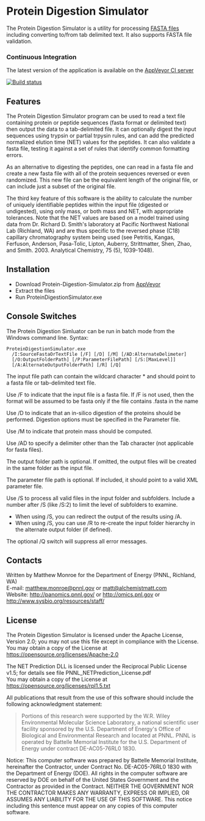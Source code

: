 
# Protein Digestion Simulator

The Protein Digestion Simulator is a utility for processing [FASTA files](https://en.wikipedia.org/wiki/FASTA_format)
including converting to/from tab delimited text.  It also supports FASTA file validation.

### Continuous Integration

The latest version of the application is available on the [AppVeyor CI server](https://ci.appveyor.com/project/PNNLCompMassSpec/protein-digestion-simulator/build/artifacts)

[![Build status](https://ci.appveyor.com/api/projects/status/j6kerul55ql8cd54?svg=true)](https://ci.appveyor.com/project/PNNLCompMassSpec/protein-digestion-simulator)

## Features

The Protein Digestion Simulator program can be used to read a text file containing 
protein or peptide sequences (fasta format or delimited text) then output the 
data to a tab-delimited file.  It can optionally digest the input sequences 
using trypsin or partial trpysin rules, and can add the predicted normalized 
elution time (NET) values for the peptides.  It can also validate a fasta file, 
testing it against a set of rules that identify common formatting errors.

As an alternative to digesting the peptides, one can read in a fasta file and
create a new fasta file with all of the protein sequences reversed or even
randomized.  This new file can be the equivalent length of the original file,
or can include just a subset of the original file.

The third key feature of this software is the ability to calculate the number 
of uniquely identifiable peptides within the input file (digested or undigested),
using only mass, or both mass and NET, with appropriate tolerances.  Note that the 
NET values are based on a model trained using data from Dr. Richard D. Smith's
laboratory at Pacific Northwest National Lab (Richland, WA) and are thus specific
to the reversed phase (C18) capillary chromatography system being used (see 
Petritis, Kangas, Ferfuson, Anderson, Pasa-Tolic, Lipton, Auberry, Strittmatter, 
Shen, Zhao, and Smith. 2003. Analytical Chemistry, 75 (5), 1039-1048).

## Installation

* Download Protein-Digestion-Simulator.zip from [AppVeyor](https://ci.appveyor.com/project/PNNLCompMassSpec/protein-digestion-simulator/build/artifacts)
* Extract the files
* Run ProteinDigestionSimulator.exe

## Console Switches

The Protein Digestion Simluator can be run in batch mode from the Windows command line.  Syntax:

```
ProteinDigestionSimulator.exe 
  /I:SourceFastaOrTextFile [/F] [/D] [/M] [/AD:AlternateDelimeter] 
  [/O:OutputFolderPath] [/P:ParameterFilePath] [/S:[MaxLevel]] 
  [/A:AlternateOutputFolderPath] [/R] [/Q]
```

The input file path can contain the wildcard character * and should point to a fasta file or tab-delimited text file.

Use /F to indicate that the input file is a fasta file.  If /F is not used, then the format will be assumed to be fasta 
only if the file contains .fasta in the name

Use /D to indicate that an in-silico digestion of the proteins should be performed.  Digestion options must be specified in the Parameter file.

Use /M to indicate that protein mass should be computed.

Use /AD to specify a delimiter other than the Tab character (not applicable for fasta files).

The output folder path is optional.  If omitted, the output files will be created in the same folder as the input file.

The parameter file path is optional.  If included, it should point to a valid XML parameter file.

Use /S to process all valid files in the input folder and subfolders. Include a number after /S (like /S:2) to limit the level of subfolders to examine.
* When using /S, you can redirect the output of the results using /A.
* When using /S, you can use /R to re-create the input folder hierarchy in the alternate output folder (if defined).

The optional /Q switch will suppress all error messages.

## Contacts

Written by Matthew Monroe for the Department of Energy (PNNL, Richland, WA) \
E-mail: matthew.monroe@pnnl.gov or matt@alchemistmatt.com\
Website: http://panomics.pnnl.gov/ or http://omics.pnl.gov or http://www.sysbio.org/resources/staff/

## License

The Protein Digestion Simulator is licensed under the Apache License, Version 2.0; 
you may not use this file except in compliance with the License.  You may obtain 
a copy of the License at https://opensource.org/licenses/Apache-2.0

The NET Prediction DLL is licensed under the Reciprocal Public License v1.5; 
for details see file PNNL_NETPrediction_License.pdf\
You may obtain a copy of the License at https://opensource.org/licenses/rpl1.5.txt

All publications that result from the use of this software should include 
the following acknowledgment statement:
> Portions of this research were supported by the W.R. Wiley Environmental 
> Molecular Science Laboratory, a national scientific user facility sponsored 
> by the U.S. Department of Energy's Office of Biological and Environmental 
> Research and located at PNNL.  PNNL is operated by Battelle Memorial Institute 
> for the U.S. Department of Energy under contract DE-AC05-76RL0 1830.

Notice: This computer software was prepared by Battelle Memorial Institute, 
hereinafter the Contractor, under Contract No. DE-AC05-76RL0 1830 with the 
Department of Energy (DOE).  All rights in the computer software are reserved 
by DOE on behalf of the United States Government and the Contractor as 
provided in the Contract.  NEITHER THE GOVERNMENT NOR THE CONTRACTOR MAKES ANY 
WARRANTY, EXPRESS OR IMPLIED, OR ASSUMES ANY LIABILITY FOR THE USE OF THIS 
SOFTWARE.  This notice including this sentence must appear on any copies of 
this computer software.
